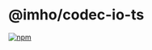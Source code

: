 # @imho/codec-io-ts

[![npm](https://img.shields.io/npm/v/@imho/codec-io-ts)](https://www.npmjs.com/package/@imho/codec-io-ts)
